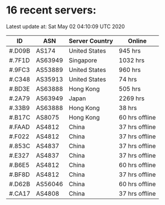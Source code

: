 # 16 recent servers:

Latest update at: Sat May 02 04:10:09 UTC 2020

| ID | ASN | Server Country | Online |
| -- | --- | -------------- | ------ |
| #.D09B | AS174 | United States | 945 hrs |
| #.7F1D | AS63949 | Singapore | 1032 hrs |
| #.9FC3 | AS53889 | United States | 960 hrs |
| #.C348 | AS35913 | United States | 74 hrs |
| #.BD3E | AS63888 | Hong Kong | 505 hrs |
| #.2A79 | AS63949 | Japan | 2269 hrs |
| #.33B9 | AS63888 | Hong Kong | 38 hrs |
| #.B17C | AS8075 | Hong Kong | 60 hrs offline |
| #.FAAD | AS4812 | China | 37 hrs offline |
| #.F022 | AS4812 | China | 37 hrs offline |
| #.853C | AS4837 | China | 37 hrs offline |
| #.E327 | AS4837 | China | 37 hrs offline |
| #.B6E5 | AS4812 | China | 60 hrs offline |
| #.BF8D | AS4812 | China | 37 hrs offline |
| #.D62B | AS56046 | China | 60 hrs offline |
| #.CA17 | AS4808 | China | 37 hrs offline |

